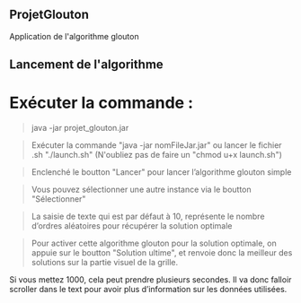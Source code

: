 ## ProjetGlouton
Application de l'algorithme glouton

## Lancement de l'algorithme

# Exécuter la commande :

> java -jar projet_glouton.jar

> Exécuter la commande "java -jar nomFileJar.jar" ou lancer le fichier .sh "./launch.sh" (N'oubliez pas de faire un "chmod u+x launch.sh")

> Enclenché le boutton "Lancer" pour lancer l’algorithme glouton simple

> Vous pouvez sélectionner une autre instance via le boutton "Sélectionner"

> La saisie de texte qui est par défaut à 10, représente le nombre d’ordres aléatoires pour récupérer la solution optimale

>Pour activer cette algorithme glouton pour la solution optimale, on appuie sur le boutton "Solution ultime", et renvoie donc la meilleur des solutions sur la partie visuel de la grille. 

Si vous mettez 1000, cela peut prendre plusieurs secondes.
Il va donc falloir scroller dans le text pour avoir plus d’information sur les données utilisées.
